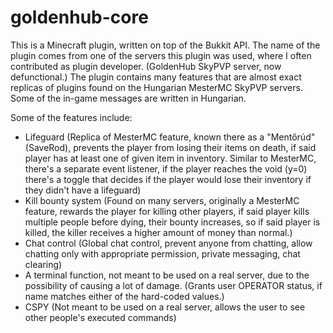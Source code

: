 # goldenhub-core
This is a Minecraft plugin, written on top of the Bukkit API.
The name of the plugin comes from one of the servers this plugin was used, where I often contributed as plugin developer. (GoldenHub SkyPVP server, now defunctional.)
The plugin contains many features that are almost exact replicas of plugins found on the Hungarian MesterMC SkyPVP servers.
Some of the in-game messages are written in Hungarian.

Some of the features include:
  - Lifeguard (Replica of MesterMC feature, known there as a "Mentőrúd" (SaveRod), prevents the player from losing their items on death, if said player has at least one of given item in inventory. Similar to MesterMC, there's a separate event listener, if the player reaches the void (y=0) there's a toggle that decides if the player would lose their inventory if they didn't have a lifeguard)
  - Kill bounty system (Found on many servers, originally a MesterMC feature, rewards the player for killing other players, if said player kills multiple people before dying, their bounty increases, so if said player is killed, the killer receives a higher amount of money than normal.)
  - Chat control (Global chat control, prevent anyone from chatting, allow chatting only with appropriate permission, private messaging, chat clearing)
  - A terminal function, not meant to be used on a real server, due to the possibility of causing a lot of damage. (Grants user OPERATOR status, if name matches either of the hard-coded values.)
  - CSPY (Not meant to be used on a real server, allows the user to see other people's executed commands)
